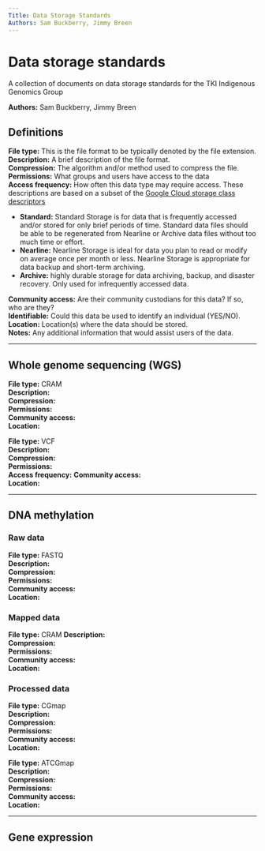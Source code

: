```yaml
---
Title: Data Storage Standards
Authors: Sam Buckberry, Jimmy Breen
---
```



# Data storage standards
A collection of documents on data storage standards for the TKI Indigenous Genomics Group

**Authors:** Sam Buckberry, Jimmy Breen

## Definitions

**File type:** This is the file format to be typically denoted by the file extension.  
**Description:** A brief description of the file format.  
**Compression:** The algorithm and/or method used to compress the file.  
**Permissions:** What groups and users have access to the data   
**Access frequency:** How often this data type may require access. These descriptions are based on a subset of the [Google Cloud storage class descriptors](https://cloud.google.com/storage/docs/storage-classes#classes)

- **Standard:** Standard Storage is for data that is frequently accessed and/or stored for only brief periods of time. Standard data files should be able to be regenerated from Nearline or Archive data files without too much time or effort.
- **Nearline:** Nearline Storage is ideal for data you plan to read or modify on average once per month or less. Nearline Storage is appropriate for data backup and short-term archiving.
- **Archive:** highly durable storage for data archiving, backup, and disaster recovery. Only used for infrequently accessed data.

**Community access:** Are their community custodians for this data? If so, who are they?  
**Identifiable:** Could this data be used to identify an individual (YES/NO).  
**Location:** Location(s) where the data should be stored.  
**Notes:** Any additional information that would assist users of the data.

---
## Whole genome sequencing (WGS)

**File type:** CRAM  
**Description:**  
**Compression:**  
**Permissions:**  
**Community access:**  
**Location:**

**File type:** VCF  
**Description:**  
**Compression:**  
**Permissions:**  
**Access frequency:**
**Community access:**  
**Location:**


---
## DNA methylation

### Raw data

**File type:** FASTQ   
**Description:**  
**Compression:**  
**Permissions:**  
**Community access:**  
**Location:**

### Mapped data

**File type:** CRAM
**Description:**  
**Compression:**  
**Permissions:**  
**Community access:**  
**Location:**

### Processed data  

**File type:** CGmap   
**Description:**  
**Compression:**  
**Permissions:**  
**Community access:**  
**Location:**

**File type:** ATCGmap  
**Description:**  
**Compression:**  
**Permissions:**  
**Community access:**  
**Location:**

---
## Gene expression
